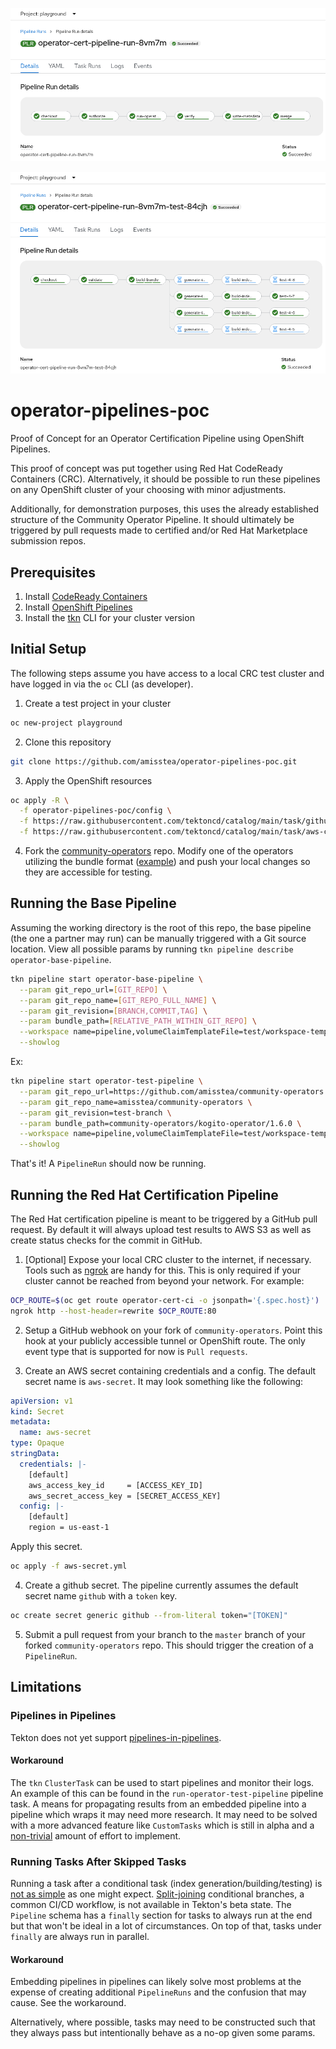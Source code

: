![Successful cert pipeline run](img/cert-pipelinerun-details.png)

![Successful test pipeline run](img/test-pipelinerun-details.png)

# operator-pipelines-poc
Proof of Concept for an Operator Certification Pipeline using OpenShift Pipelines.

This proof of concept was put together using Red Hat CodeReady Containers (CRC).
Alternatively, it should be possible to run these pipelines on any OpenShift
cluster of your choosing with minor adjustments.

Additionally, for demonstration purposes, this uses the already established
structure of the Community Operator Pipeline. It should ultimately be triggered
by pull requests made to certified and/or Red Hat Marketplace submission repos.

## Prerequisites

1. Install [CodeReady Containers](https://code-ready.github.io/crc/#installation_gsg)
2. Install [OpenShift Pipelines](https://docs.openshift.com/container-platform/4.7/cicd/pipelines/installing-pipelines.html)
3. Install the [tkn](https://console-openshift-console.apps-crc.testing/command-line-tools) CLI for your cluster version

## Initial Setup
The following steps assume you have access to a local CRC test cluster and have
logged in via the `oc` CLI (as developer).

1. Create a test project in your cluster

```bash
oc new-project playground
```

2. Clone this repository

```bash
git clone https://github.com/amisstea/operator-pipelines-poc.git
```

3. Apply the OpenShift resources

```bash
oc apply -R \
  -f operator-pipelines-poc/config \
  -f https://raw.githubusercontent.com/tektoncd/catalog/main/task/github-set-status/0.2/github-set-status.yaml \
  -f https://raw.githubusercontent.com/tektoncd/catalog/main/task/aws-cli/0.2/aws-cli.yaml
```

4. Fork the [community-operators](https://github.com/operator-framework/community-operators)
   repo. Modify one of the operators utilizing the bundle format
   ([example](https://github.com/amisstea/community-operators/commit/88c9c0e4e843e4f5fb34033abb924606017064aa))
   and push your local changes so they are accessible for testing.

## Running the Base Pipeline

Assuming the working directory is the root of this repo, the base pipeline
(the one a partner may run) can be manually triggered with a Git source
location. View all possible params by running `tkn pipeline describe operator-base-pipeline`.

```bash
tkn pipeline start operator-base-pipeline \
  --param git_repo_url=[GIT_REPO] \
  --param git_repo_name=[GIT_REPO_FULL_NAME] \
  --param git_revision=[BRANCH,COMMIT,TAG] \
  --param bundle_path=[RELATIVE_PATH_WITHIN_GIT_REPO] \
  --workspace name=pipeline,volumeClaimTemplateFile=test/workspace-template.yml \
  --showlog
```

Ex:

```bash
tkn pipeline start operator-test-pipeline \
  --param git_repo_url=https://github.com/amisstea/community-operators.git \
  --param git_repo_name=amisstea/community-operators \
  --param git_revision=test-branch \
  --param bundle_path=community-operators/kogito-operator/1.6.0 \
  --workspace name=pipeline,volumeClaimTemplateFile=test/workspace-template.yml \
  --showlog
```

That's it! A `PipelineRun` should now be running.

## Running the Red Hat Certification Pipeline

The Red Hat certification pipeline is meant to be triggered by a GitHub pull
request. By default it will always upload test results to AWS S3 as well as
create status checks for the commit in GitHub.

1. [Optional] Expose your local CRC cluster to the internet, if necessary.
   Tools such as [ngrok](https://dashboard.ngrok.com/get-started/setup) are
   handy for this. This is only required if your cluster cannot be reached
   from beyond your network. For example:

```bash
OCP_ROUTE=$(oc get route operator-cert-ci -o jsonpath='{.spec.host}')
ngrok http --host-header=rewrite $OCP_ROUTE:80
```

2. Setup a GitHub webhook on your fork of `community-operators`. Point this
   hook at your publicly accessible tunnel or OpenShift route. The only
   event type that is supported for now is `Pull requests`.

3. Create an AWS secret containing credentials and a config. The default secret
   name is `aws-secret`. It may look something like the following:

```yaml
apiVersion: v1
kind: Secret
metadata:
  name: aws-secret
type: Opaque
stringData:
  credentials: |-
    [default]
    aws_access_key_id     = [ACCESS_KEY_ID]
    aws_secret_access_key = [SECRET_ACCESS_KEY]
  config: |-
    [default]
    region = us-east-1
```

Apply this secret.
```bash
oc apply -f aws-secret.yml
```

4. Create a github secret. The pipeline currently assumes the default secret
   name `github` with a `token` key.

```bash
oc create secret generic github --from-literal token="[TOKEN]"
```

5. Submit a pull request from your branch to the `master` branch of your
   forked `community-operators` repo. This should trigger the creation of a
   `PipelineRun`.

## Limitations

### Pipelines in Pipelines

Tekton does not yet support
[pipelines-in-pipelines](https://github.com/tektoncd/community/blob/main/teps/0056-pipelines-in-pipelines.md).

#### Workaround

The `tkn` `ClusterTask` can be used to start pipelines and monitor their logs.
An example of this can be found in the `run-operator-test-pipeline` pipeline
task. A means for propagating results from an embedded pipeline into a pipeline
which wraps it may need more research. It may need to be solved with a more
advanced feature like `CustomTasks` which is still in alpha and a
[non-trivial](https://github.com/tektoncd/community/blob/main/teps/0002-custom-tasks.md#drawbacks)
amount of effort to implement.

### Running Tasks After Skipped Tasks
Running a task after a conditional task
(index generation/building/testing) is [not as simple](https://github.com/tektoncd/community/blob/main/teps/0059-skipping-strategies.md)
as one might expect. [Split-joining](https://github.com/tektoncd/pipeline/issues/3929)
conditional branches, a common CI/CD workflow, is not available in Tekton's beta state.
The `Pipeline` schema has a `finally` section for tasks to always run at the end
but that won't be ideal in a lot of circumstances. On top of that, tasks under
`finally` are always run in parallel.

#### Workaround

Embedding pipelines in pipelines can likely solve most problems at the expense
of creating additional `PipelineRuns` and the confusion that may cause. See the
workaround.

Alternatively, where possible, tasks may need to be constructed such that they
always pass but intentionally behave as a no-op given some params.
